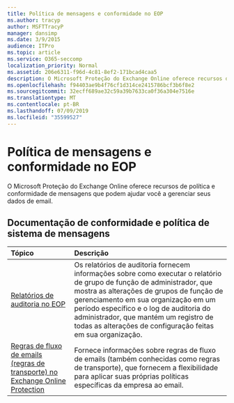 ```yaml
---
title: Política de mensagens e conformidade no EOP
ms.author: tracyp
author: MSFTTracyP
manager: dansimp
ms.date: 3/9/2015
audience: ITPro
ms.topic: article
ms.service: O365-seccomp
localization_priority: Normal
ms.assetid: 206e6311-f96d-4c81-8ef2-171bcad4caa5
description: O Microsoft Proteção do Exchange Online oferece recursos de política e conformidade de mensagens que podem ajudar você a gerenciar seus dados de email.
ms.openlocfilehash: f94403ae9b4f76cf1d314ce2415786bcf3b6f8e2
ms.sourcegitcommit: 32ecff689ae32c59a39b7633ca0f36a304e7516e
ms.translationtype: MT
ms.contentlocale: pt-BR
ms.lasthandoff: 07/09/2019
ms.locfileid: "35599527"
---
```

# <a name="messaging-policy-and-compliance-in-eop"></a>Política de mensagens e conformidade no EOP

O Microsoft Proteção do Exchange Online oferece recursos de política e conformidade de mensagens que podem ajudar você a gerenciar seus dados de email.
  
## <a name="messaging-policy-and-compliance-documentation"></a>Documentação de conformidade e política de sistema de mensagens

|**Tópico**|**Descrição**|
|:-----|:-----|
|[Relatórios de auditoria no EOP](auditing-reports-in-eop.md)|Os relatórios de auditoria fornecem informações sobre como executar o relatório de grupo de função de administrador, que mostra as alterações de grupos de função de gerenciamento em sua organização em um período específico e o log de auditoria do administrador, que mantém um registro de todas as alterações de configuração feitas em sua organização.|
|[Regras de fluxo de emails (regras de transporte) no Exchange Online Protection](mail-flow-rules-transport-rules-0.md)|Fornece informações sobre regras de fluxo de emails (também conhecidas como regras de transporte), que fornecem a flexibilidade para aplicar suas próprias políticas específicas da empresa ao email.|
